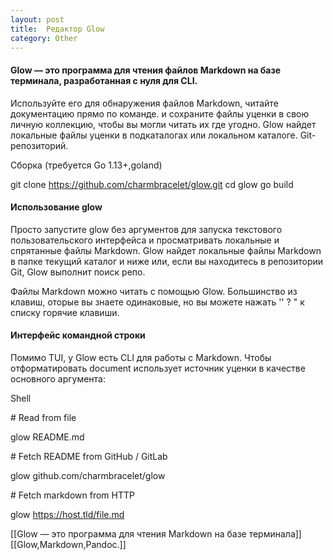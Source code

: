 ```yaml
---
layout: post
title:  Редактор Glow
category: Other
---
```


#### Glow — это программа для чтения  файлов Markdown на базе терминала, разработанная с нуля для CLI.

Используйте его для обнаружения файлов Markdown, читайте документацию прямо по команде. и сохраните файлы уценки в свою личную коллекцию, чтобы вы могли читать их где угодно. Glow найдет локальные файлы уценки в подкаталогах или локальном каталоге. Git-репозиторий.

Сборка (требуется Go 1.13+,goland)

git clone https://github.com/charmbracelet/glow.git
cd glow
go build

#### Использование glow

Просто запустите glow без аргументов для запуска текстового пользовательского интерфейса и просматривать локальные и спрятанные файлы Markdown. Glow найдет локальные файлы  Markdown в папке текущий каталог и ниже или, если вы находитесь в репозитории Git, Glow выполнит поиск репо.

Файлы Markdown можно читать с помощью Glow. Большинство из клавиш, 
оторые вы знаете одинаковые, но вы можете нажать '' ? " к списку горячие клавиши.

#### Интерфейс командной строки

Помимо TUI, у Glow есть CLI для работы с Markdown. Чтобы отформатировать document использует источник уценки в качестве основного аргумента:

Shell

\# Read from file

glow README.md

\# Fetch README from GitHub / GitLab

glow github.com/charmbracelet/glow

\# Fetch markdown from HTTP

glow https://host.tld/file.md

[[Glow — это программа для чтения Markdown на базе терминала]]
[[Glow,Markdown,Pandoc.]]
